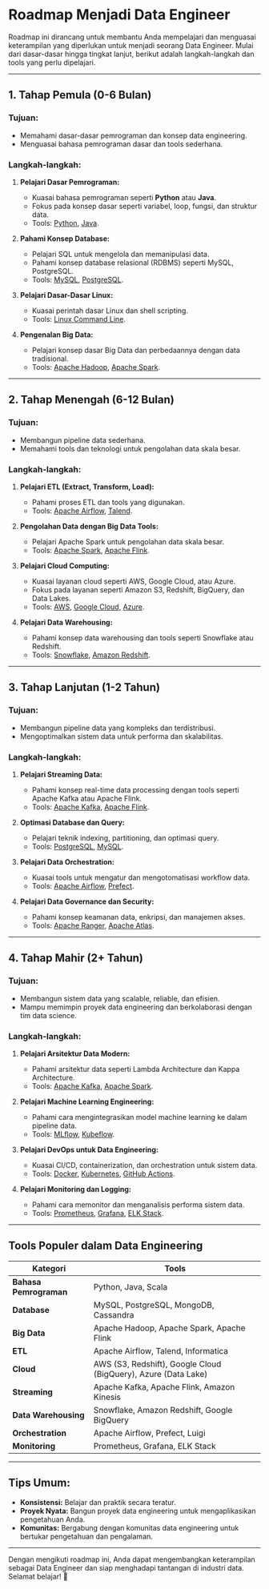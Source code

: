 # Roadmap Menjadi Data Engineer

Roadmap ini dirancang untuk membantu Anda mempelajari dan menguasai keterampilan yang diperlukan untuk menjadi seorang Data Engineer. Mulai dari dasar-dasar hingga tingkat lanjut, berikut adalah langkah-langkah dan tools yang perlu dipelajari.

---

## 1. **Tahap Pemula (0-6 Bulan)**

### Tujuan:
- Memahami dasar-dasar pemrograman dan konsep data engineering.
- Menguasai bahasa pemrograman dasar dan tools sederhana.

### Langkah-langkah:
1. **Pelajari Dasar Pemrograman:**
   - Kuasai bahasa pemrograman seperti **Python** atau **Java**.
   - Fokus pada konsep dasar seperti variabel, loop, fungsi, dan struktur data.
   - Tools: [Python](https://www.python.org/), [Java](https://www.java.com/).
   
2. **Pahami Konsep Database:**
   - Pelajari SQL untuk mengelola dan memanipulasi data.
   - Pahami konsep database relasional (RDBMS) seperti MySQL, PostgreSQL.
   - Tools: [MySQL](https://www.mysql.com/), [PostgreSQL](https://www.postgresql.org/).

3. **Pelajari Dasar-Dasar Linux:**
   - Kuasai perintah dasar Linux dan shell scripting.
   - Tools: [Linux Command Line](https://ubuntu.com/tutorials/command-line-for-beginners).

4. **Pengenalan Big Data:**
   - Pelajari konsep dasar Big Data dan perbedaannya dengan data tradisional.
   - Tools: [Apache Hadoop](https://hadoop.apache.org/), [Apache Spark](https://spark.apache.org/).

---

## 2. **Tahap Menengah (6-12 Bulan)**

### Tujuan:
- Membangun pipeline data sederhana.
- Memahami tools dan teknologi untuk pengolahan data skala besar.

### Langkah-langkah:
1. **Pelajari ETL (Extract, Transform, Load):**
   - Pahami proses ETL dan tools yang digunakan.
   - Tools: [Apache Airflow](https://airflow.apache.org/), [Talend](https://www.talend.com/).

2. **Pengolahan Data dengan Big Data Tools:**
   - Pelajari Apache Spark untuk pengolahan data skala besar.
   - Tools: [Apache Spark](https://spark.apache.org/), [Apache Flink](https://flink.apache.org/).

3. **Pelajari Cloud Computing:**
   - Kuasai layanan cloud seperti AWS, Google Cloud, atau Azure.
   - Fokus pada layanan seperti Amazon S3, Redshift, BigQuery, dan Data Lakes.
   - Tools: [AWS](https://aws.amazon.com/), [Google Cloud](https://cloud.google.com/), [Azure](https://azure.microsoft.com/).

4. **Pelajari Data Warehousing:**
   - Pahami konsep data warehousing dan tools seperti Snowflake atau Redshift.
   - Tools: [Snowflake](https://www.snowflake.com/), [Amazon Redshift](https://aws.amazon.com/redshift/).

---

## 3. **Tahap Lanjutan (1-2 Tahun)**

### Tujuan:
- Membangun pipeline data yang kompleks dan terdistribusi.
- Mengoptimalkan sistem data untuk performa dan skalabilitas.

### Langkah-langkah:
1. **Pelajari Streaming Data:**
   - Pahami konsep real-time data processing dengan tools seperti Apache Kafka atau Apache Flink.
   - Tools: [Apache Kafka](https://kafka.apache.org/), [Apache Flink](https://flink.apache.org/).

2. **Optimasi Database dan Query:**
   - Pelajari teknik indexing, partitioning, dan optimasi query.
   - Tools: [PostgreSQL](https://www.postgresql.org/), [MySQL](https://www.mysql.com/).

3. **Pelajari Data Orchestration:**
   - Kuasai tools untuk mengatur dan mengotomatisasi workflow data.
   - Tools: [Apache Airflow](https://airflow.apache.org/), [Prefect](https://www.prefect.io/).

4. **Pelajari Data Governance dan Security:**
   - Pahami konsep keamanan data, enkripsi, dan manajemen akses.
   - Tools: [Apache Ranger](https://ranger.apache.org/), [Apache Atlas](https://atlas.apache.org/).

---

## 4. **Tahap Mahir (2+ Tahun)**

### Tujuan:
- Membangun sistem data yang scalable, reliable, dan efisien.
- Mampu memimpin proyek data engineering dan berkolaborasi dengan tim data science.

### Langkah-langkah:
1. **Pelajari Arsitektur Data Modern:**
   - Pahami arsitektur data seperti Lambda Architecture dan Kappa Architecture.
   - Tools: [Apache Kafka](https://kafka.apache.org/), [Apache Spark](https://spark.apache.org/).

2. **Pelajari Machine Learning Engineering:**
   - Pahami cara mengintegrasikan model machine learning ke dalam pipeline data.
   - Tools: [MLflow](https://mlflow.org/), [Kubeflow](https://www.kubeflow.org/).

3. **Pelajari DevOps untuk Data Engineering:**
   - Kuasai CI/CD, containerization, dan orchestration untuk sistem data.
   - Tools: [Docker](https://www.docker.com/), [Kubernetes](https://kubernetes.io/), [GitHub Actions](https://github.com/features/actions).

4. **Pelajari Monitoring dan Logging:**
   - Pahami cara memonitor dan menganalisis performa sistem data.
   - Tools: [Prometheus](https://prometheus.io/), [Grafana](https://grafana.com/), [ELK Stack](https://www.elastic.co/what-is/elk-stack).

---

## Tools Populer dalam Data Engineering

| Kategori               | Tools                                                                 |
|------------------------|-----------------------------------------------------------------------|
| **Bahasa Pemrograman** | Python, Java, Scala                                                   |
| **Database**           | MySQL, PostgreSQL, MongoDB, Cassandra                                 |
| **Big Data**           | Apache Hadoop, Apache Spark, Apache Flink                             |
| **ETL**                | Apache Airflow, Talend, Informatica                                   |
| **Cloud**              | AWS (S3, Redshift), Google Cloud (BigQuery), Azure (Data Lake)        |
| **Streaming**          | Apache Kafka, Apache Flink, Amazon Kinesis                            |
| **Data Warehousing**   | Snowflake, Amazon Redshift, Google BigQuery                           |
| **Orchestration**      | Apache Airflow, Prefect, Luigi                                        |
| **Monitoring**         | Prometheus, Grafana, ELK Stack                                        |

---

## Tips Umum:
- **Konsistensi:** Belajar dan praktik secara teratur.
- **Proyek Nyata:** Bangun proyek data engineering untuk mengaplikasikan pengetahuan Anda.
- **Komunitas:** Bergabung dengan komunitas data engineering untuk bertukar pengetahuan dan pengalaman.

---

Dengan mengikuti roadmap ini, Anda dapat mengembangkan keterampilan sebagai Data Engineer dan siap menghadapi tantangan di industri data. Selamat belajar! 🚀